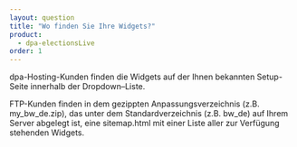 ```yaml
---
layout: question
title: "Wo finden Sie Ihre Widgets?"
product: 
  - dpa-electionsLive
order: 1
---
```


dpa-Hosting-Kunden finden die Widgets auf der Ihnen bekannten Setup-Seite innerhalb der Dropdown–Liste.

FTP-Kunden finden in dem gezippten Anpassungsverzeichnis (z.B. my_bw_de.zip), das unter dem Standardverzeichnis (z.B. bw_de) auf Ihrem Server abgelegt ist, eine sitemap.html mit einer Liste aller zur Verfügung stehenden Widgets.